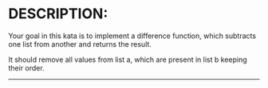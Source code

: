 # DESCRIPTION:  
Your goal in this kata is to implement a difference function, which subtracts one list from another and returns the result.

It should remove all values from list a, which are present in list b keeping their order.  

-----